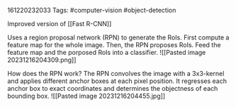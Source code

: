 161220232033
Tags: #computer-vision #object-detection 

Improved version of [[Fast R-CNN]]

Uses a region proposal network (RPN) to generate the RoIs.  First compute a feature map for the whole image. Then, the RPN proposes RoIs. Feed the feature map and the porposed RoIs into a classifier. 
![[Pasted image 20231216204309.png]]

How does the RPN work? The RPN convolves the image with a 3x3-kernel and applies different anchor boxes at each pixel position. It regresses each anchor box to exact coordinates and determines the objectness of each bounding box.
![[Pasted image 20231216204455.jpg]]